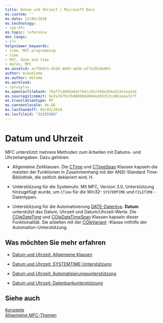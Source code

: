 ```yaml
---
title: Datum und Uhrzeit | Microsoft Docs
ms.custom: ''
ms.date: 11/04/2016
ms.technology:
- cpp-mfc
ms.topic: reference
dev_langs:
- C++
helpviewer_keywords:
- time, MFC programming
- time
- MFC, date and time
- dates, MFC
ms.assetid: ecf56dc5-d418-4603-ad3e-af7e205a6403
author: mikeblome
ms.author: mblome
ms.workload:
- cplusplus
ms.openlocfilehash: 79af7c468da642f44cc01229da304ab33e1ea1e6
ms.sourcegitcommit: be2a7679c2bd80968204dee03d13ca961eaa31ff
ms.translationtype: MT
ms.contentlocale: de-DE
ms.lasthandoff: 05/03/2018
ms.locfileid: "32355560"
---
```

# <a name="date-and-time"></a>Datum und Uhrzeit
MFC unterstützt mehrere Methoden zum Arbeiten mit Datums- und Uhrzeitangaben. Dazu gehören:  
  
-   Allgemeine Zeitklassen. Die [CTime](../atl-mfc-shared/reference/ctime-class.md) und [CTimeSpan](../atl-mfc-shared/reference/ctimespan-class.md) Klassen kapseln die meisten der Funktionen in Zusammenhang mit der ANSI-Standard Time-Bibliothek, die zeitlich deklariert wird. H.  
  
-   Unterstützung für die Systemuhr. Mit MFC, Version 3.0, Unterstützung hinzugefügt wurde, um `CTime` für die Win32- `SYSTEMTIME` und `FILETIME` -Datentypen.  
  
-   Unterstützung für die Automatisierung [DATE-Datentyp](../atl-mfc-shared/date-type.md). **Datum** unterstützt das Datum, Uhrzeit und Datum/Uhrzeit-Werte. Die [COleDateTime](../atl-mfc-shared/reference/coledatetime-class.md) und [COleDateTimeSpan](../atl-mfc-shared/reference/coledatetimespan-class.md) Klassen kapseln dieser Funktionalität. Sie arbeiten mit der [COleVariant](../mfc/reference/colevariant-class.md) -Klasse mithilfe der Automation-Unterstützung.  
  
## <a name="what-do-you-want-to-know-more-about"></a>Was möchten Sie mehr erfahren  
  
-   [Datum und Uhrzeit: Allgemeine Klassen](../atl-mfc-shared/date-and-time-general-purpose-classes.md)  
  
-   [Datum und Uhrzeit: SYSTEMTIME-Unterstützung](../atl-mfc-shared/date-and-time-systemtime-support.md)  
  
-   [Datum und Uhrzeit: Automatisierungsunterstützung](../atl-mfc-shared/date-and-time-automation-support.md)  
  
-   [Datum und Uhrzeit: Datenbankunterstützung](../atl-mfc-shared/date-and-time-database-support.md)  
  
## <a name="see-also"></a>Siehe auch  
 [Konzepte](../mfc/mfc-concepts.md)   
 [Allgemeine MFC-Themen](../mfc/general-mfc-topics.md)

